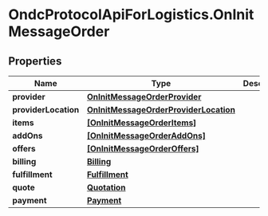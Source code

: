 # OndcProtocolApiForLogistics.OnInitMessageOrder

## Properties
Name | Type | Description | Notes
------------ | ------------- | ------------- | -------------
**provider** | [**OnInitMessageOrderProvider**](OnInitMessageOrderProvider.md) |  | [optional] 
**providerLocation** | [**OnInitMessageOrderProviderLocation**](OnInitMessageOrderProviderLocation.md) |  | [optional] 
**items** | [**[OnInitMessageOrderItems]**](OnInitMessageOrderItems.md) |  | [optional] 
**addOns** | [**[OnInitMessageOrderAddOns]**](OnInitMessageOrderAddOns.md) |  | [optional] 
**offers** | [**[OnInitMessageOrderOffers]**](OnInitMessageOrderOffers.md) |  | [optional] 
**billing** | [**Billing**](Billing.md) |  | [optional] 
**fulfillment** | [**Fulfillment**](Fulfillment.md) |  | [optional] 
**quote** | [**Quotation**](Quotation.md) |  | [optional] 
**payment** | [**Payment**](Payment.md) |  | [optional] 
